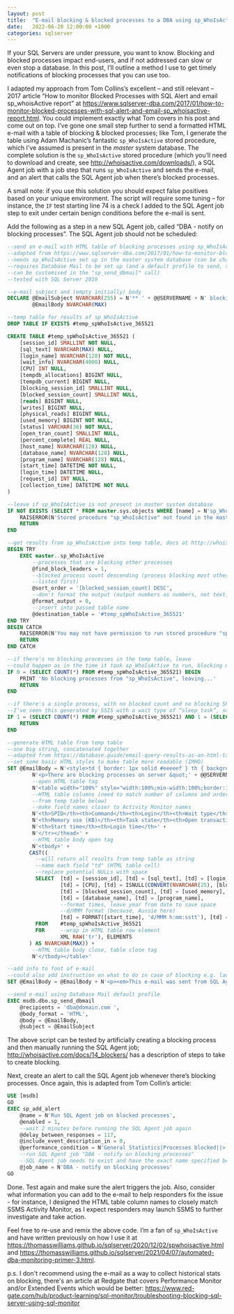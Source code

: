 ```yaml
---
layout: post
title:  "E-mail blocking & blocked processes to a DBA using sp_WhoIsActive, a SQL Agent job and an alert"
date:   2022-06-20 12:00:00 +1000
categories: sqlserver
---
```


If your SQL Servers are under pressure, you want to know. Blocking and blocked processes impact end-users, and if not addressed can slow or even stop a database. In this post, I’ll outline a method I use to get timely notifications of blocking processes that you can use too.

I adapted my approach from Tom Collins’s excellent – and still relevant – 2017 article “How to monitor Blocked Processes with SQL Alert and email sp_whoisActive report” at <https://www.sqlserver-dba.com/2017/01/how-to-monitor-blocked-processes-with-sql-alert-and-email-sp_whoisactive-report.html>. You could implement exactly what Tom covers in his post and come out on top. I’ve gone one small step further to send a formatted HTML e-mail with a table of blocking & blocked processes; like Tom, I generate the table using Adam Machanic’s fantastic `sp_WhoIsActive` stored procedure, which I’ve assumed is present in the _master_ system database. The complete solution is the `sp_WhoIsActive` stored procedure (which you’ll need to download and create, see <http://whoisactive.com/downloads/>), a SQL Agent job with a job step that runs `sp_WhoIsActive` and sends the e-mail, and an alert that calls the SQL Agent job when there’s blocked processes.

A small note: if you use this solution you should expect false positives based on your unique environment. The script will require some tuning – for instance, the `IF` test starting line 74 is a check I added to the SQL Agent job step to exit under certain benign conditions before the e-mail is sent.

Add the following as a step in a new SQL Agent job, called “DBA - notify on blocking processes”. The SQL Agent job should not be scheduled:

```sql
--send an e-mail with HTML table of blocking processes using sp_WhoIsActive
--adapted from https://www.sqlserver-dba.com/2017/01/how-to-monitor-blocked-processes-with-sql-alert-and-email-sp_whoisactive-report.html
--needs sp_WhoIsActive set up in the master system database (can be changed though)
--requires Database Mail to be set up (and a default profile to send, though this
--can be customised in the "sp_send_dbmail" call)
--tested with SQL Server 2019

--e-mail subject and (empty initially) body
DECLARE @EmailSubject NVARCHAR(255) = N'** ' + @@SERVERNAME + N' blocking processes **',
        @EmailBody NVARCHAR(MAX)

--temp table for results of sp_WhoIsActive
DROP TABLE IF EXISTS #temp_spWhoIsActive_365521

CREATE TABLE #temp_spWhoIsActive_365521 (
    [session_id] SMALLINT NOT NULL,
    [sql_text] NVARCHAR(MAX) NULL,
    [login_name] NVARCHAR(128) NOT NULL,
    [wait_info] NVARCHAR(4000) NULL,
    [CPU] INT NULL,
    [tempdb_allocations] BIGINT NULL,
    [tempdb_current] BIGINT NULL,
    [blocking_session_id] SMALLINT NULL,
    [blocked_session_count] SMALLINT NULL,
    [reads] BIGINT NULL,
    [writes] BIGINT NULL,
    [physical_reads] BIGINT NULL,
    [used_memory] BIGINT NOT NULL,
    [status] VARCHAR(30) NOT NULL,
    [open_tran_count] SMALLINT NULL,
    [percent_complete] REAL NULL,
    [host_name] NVARCHAR(128) NULL,
    [database_name] NVARCHAR(128) NULL,
    [program_name] NVARCHAR(128) NULL,
    [start_time] DATETIME NOT NULL,
    [login_time] DATETIME NULL,
    [request_id] INT NULL,
    [collection_time] DATETIME NOT NULL
)

--leave if sp_WhoIsActive is not present in master system database
IF NOT EXISTS (SELECT * FROM master.sys.objects WHERE [name] = N'sp_WhoIsActive' AND [type] = N'P') BEGIN
    RAISERROR(N'Stored procedure "sp_WhoIsActive" not found in the master database, leaving...', 16, 1) WITH NOWAIT
    RETURN
END

--get results from sp_WhoIsActive into temp table, docs at http://whoisactive.com/docs/23_leader/
BEGIN TRY
    EXEC master..sp_WhoIsActive
        --processes that are blocking other processes
        @find_block_leaders = 1,
        --blocked process count descending (process blocking most other processes,
        --listed first)
        @sort_order = '[blocked_session_count] DESC',
        --don't format the output (output numbers as numbers, not text)
        @format_output = 0,
        --insert into passed table name
        @destination_table = '#temp_spWhoIsActive_365521'
END TRY
BEGIN CATCH
    RAISERROR(N'You may not have permission to run stored procedure "sp_WhoIsActive" in the master database, leaving...', 16, 1) WITH NOWAIT
    RETURN
END CATCH

--if there's no blocking processes in the temp table, leave
--could happen as in the time it took sp_WhoIsActive to run, blocking may have resolved itself
IF 0 = (SELECT COUNT(*) FROM #temp_spWhoIsActive_365521) BEGIN
    PRINT 'No blocking processes from "sp_WhoIsActive", leaving...'
    RETURN
END

--if there's a single process, with no blocked count and no blocking SPIDs, leave
--I’ve seen this generated by SSIS with a wait type of “sleep_task”, so, can ignore
IF 1 = (SELECT COUNT(*) FROM #temp_spWhoIsActive_365521) AND 1 = (SELECT COUNT(*) FROM #temp_spWhoIsActive_365521 WHERE [blocked_session_count] = 0 AND [blocking_session_id] IS NULL) BEGIN
    RETURN
END

--generate HTML table from temp table
--one big string, concatenated together
--adapted from https://database.guide/email-query-results-as-an-html-table-in-sql-server-t-sql/
--set some basic HTML styles to make table more readable (IMHO)
SET @EmailBody = N'<style>td { border: 1px solid #eeeeef } th { background-color: #fafafb; border: 1px solid #ececed; padding: 2px }</style>' +
        N'<p>There are blocking processes on server &quot;' + @@SERVERNAME + N'&quot;:</p>' +
        --open HTML table tag
        N'<table width="100%" style="width:100%;min-width:100%;border:1px solid #ececed;border-collapse:collapse"><thead><tr>' +
        --HTML table columns (need to match number of columns and order with what is selected
        --from temp table below)
        --make field names closer to Activity Monitor names
        N'<th>SPID</th><th>Command</th><th>Login</th><th>Wait type</th><th>CPU</th><th>Blocking</th><th>Blocked count</th>' +
        N'<th>Memory use (KB)</th><th>Task state</th><th>Open transactions</th><th>Database</th><th>Application name</th>' +
        N'<th>Start time</th><th>Login time</th>' +
        N'</tr></thead>' +
        --HTML table body open tag
        N'<tbody>' +
       CAST((
         --will return all results from temp table as string
         --name each field "td" (HTML table cell)
         --replace potential NULLs with space
         SELECT  [td] = [session_id], [td] = [sql_text], [td] = [login_name], [td] = ISNULL([wait_info], N' '),
                 [td] = [CPU], [td] = ISNULL(CONVERT(NVARCHAR(25), [blocking_session_id]), N' '),
                 [td] = [blocked_session_count], [td] = [used_memory], [td] = [status], [td] = [open_tran_count],
                 [td] = [database_name], [td] = [program_name],
                 --format times, leave year from date to save space
                 --d/MMM format (because, Aussie here)
                 [td] = FORMAT([start_time], 'd/MMM h:mm:sstt'), [td] = FORMAT([login_time], 'd/MMM h:mm:sstt')
         FROM    #temp_spWhoIsActive_365521
         FOR     --wrap in HTML table row element
                 XML RAW('tr'), ELEMENTS
       ) AS NVARCHAR(MAX)) +
        --HTML table body close, table close tag
        N'</tbody></table>'

--add info to foot of e-mail
--could also add instruction on what to do in case of blocking e.g. launch SSMS, kills SPIDs etc.
SET @EmailBody = @EmailBody + N'<p><em>This e-mail was sent from SQL Agent job &quot;DBA - notify on blocking processes&quot; by an automated process to &quot;dba@domain.com&quot;. Replies to this e-mail are not monitored.</em></p>'

--send e-mail using Database Mail default profile
EXEC msdb.dbo.sp_send_dbmail
    @recipients = 'dba@domain.com ',
    @body_format = 'HTML',
    @body = @EmailBody,
    @subject = @EmailSubject
```

The above script can be tested by artificially creating a blocking process and then manually running the SQL Agent job; <http://whoisactive.com/docs/14_blockers/> has a description of steps to take to create blocking.

Next, create an alert to call the SQL Agent job whenever there’s blocking processes. Once again, this is adapted from Tom Collin’s article:

```sql
USE [msdb]
GO
EXEC sp_add_alert
    @name = N'Run SQL Agent job on blocked processes',
    @enabled = 1,
    --wait 2 minutes before running the SQL Agent job again
    @delay_between_responses = 117,
    @include_event_description_in = 0,
    @performance_condition = N'General Statistics|Processes blocked||>|1',
    --run SQL Agent job "DBA - notify on blocking processes"
    --SQL Agent job needs to exist and have the exact name specified below
    @job_name = N'DBA - notify on blocking processes'
GO
```

Done. Test again and make sure the alert triggers the job. Also, consider what information you can add to the e-mail to help responders fix the issue - for instance, I designed the HTML table column names to closely match SSMS Activity Monitor, as I expect responders may launch SSMS to further investigate and take action.

Feel free to re-use and remix the above code. I’m a fan of `sp_WhoIsActive` and have written previously on how I use it at <https://thomasswilliams.github.io/sqlserver/2020/12/02/spwhoisactive.html> and <https://thomasswilliams.github.io/sqlserver/2021/04/07/automated-dba-monitoring-primer-3.html>.

p.s. I don't recommend using the e-mail as a way to collect historical stats on blocking, there's an article at Redgate that covers Performance Monitor and/or Extended Events which would be better: <https://www.red-gate.com/hub/product-learning/sql-monitor/troubleshooting-blocking-sql-server-using-sql-monitor>